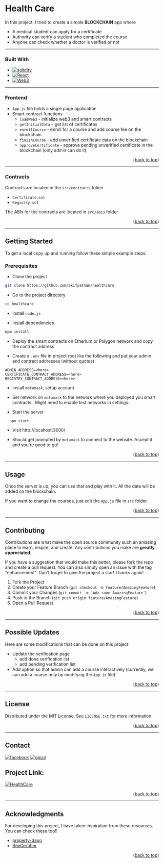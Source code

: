 <!-- ABOUT THE PROJECT -->

# Health Care

In this project, I tried to create a simple **BLOCKCHAIN** app where

- A medical student can apply for a certificate
- Authority can verify a student who completed the course
- Anyone can check whether a doctor is verified or not

---

### Built With

- [![solidity][solidity.sol]][solidity-url]
- [![React][react.js]][react-url]
- [![Web3][web3.js]][web3-url]

---

### Frontend

- `App.js` file holds a single page application
- Smart contract functions
  - `loadWeb3` - initialize web3 and smart contracts
  - `getInitialData` - get list of certificates
  - `enrollCourse` - enroll for a course and add course fee on the blockchain
  - `finishCourse` - add unverified certificate data on the blockchain
  - `approveCertificate` - approve pending unverified certificate in the blockchain (only admin can do it)

<p align="right">(<a href="#readme-top">back to top</a>)</p>

---

### Contracts

Contracts are located in the `src/contracts` folder

- `Certificate.sol`
- `Registry.sol`

The ABIs for the contracts are located in `src/abis` folder

<p align="right">(<a href="#readme-top">back to top</a>)</p>

---

<!-- GETTING STARTED -->

## Getting Started

To get a local copy up and running follow these simple example steps.

### Prerequisites

- Clone the project

```bash
git clone https://github.com/akifpathan/healthcare
```

- Go to the project directory

```bash
cd healthcare
```

- Install `node.js`

- Install dependencies

```bash
npm install
```

- Deploy the smart contracts on Etherium or Polygon network and copy the contract address

- Create a `.env` file in project root like the following and put your admin and contract addresses (without quotes)

```env
ADMIN_ADDRESS=<here>
CERTIFICATE_CONTRACT_ADDRESS=<here>
REGISTRY_CONTRACT_ADDRESS=<here>
```

- Install `metamask`, setup account
- Set network on `metamask` to the network where you deployed you smart contracts . Might need to enable test networks in settings.

- Start the server

```bash
  npm start
```

- Visit http://locahost:3000/

- Should get prompted by `metamask` to connect to the website. Accept it and you're good to go!

<p align="right">(<a href="#readme-top">back to top</a>)</p>

---

<!-- USAGE EXAMPLES -->

## Usage

Once the server is up, you can use that and play with it. All the data will be added on the blockchain.

If you want to change the courses, just edit the `App.js` file in `src` folder.

<p align="right">(<a href="#readme-top">back to top</a>)</p>

---

<!-- CONTRIBUTING -->

## Contributing

Contributions are what make the open source community such an amazing place to learn, inspire, and create. Any contributions you make are **greatly appreciated**.

If you have a suggestion that would make this better, please fork the repo and create a pull request. You can also simply open an issue with the tag "enhancement".
Don't forget to give the project a star! Thanks again!

1. Fork the Project
2. Create your Feature Branch (`git checkout -b feature/AmazingFeature`)
3. Commit your Changes (`git commit -m 'Add some AmazingFeature'`)
4. Push to the Branch (`git push origin feature/AmazingFeature`)
5. Open a Pull Request

<p align="right">(<a href="#readme-top">back to top</a>)</p>

---

<!-- Possible Updates -->

## Possible Updates

Here are some modifications that can be done on this project

- Update the verification page
  - add done verification list
  - add pending verification list
- Add option so that admin can add a course interactively (currently, we can add a course only by modifying the `App.js` file)
<p align="right">(<a href="#readme-top">back to top</a>)</p>

---

<!-- LICENSE -->

## License

Distributed under the MIT License. See `LICENSE.txt` for more information.

<p align="right">(<a href="#readme-top">back to top</a>)</p>

---

<!-- CONTACT -->

## Contact

[![facebook][facebook.ico]][facebook-url]
[![gmail][gmail.ico]][gmail-url]

## Project Link:

[![HealthCare][github.git]][project-url]

<p align="right">(<a href="#readme-top">back to top</a>)</p>

---

<!-- ACKNOWLEDGMENTS -->

## Acknowledgments

For developing this preject, I have taken inspiration from these resources. You can check these too!!

- [property-dapp](https://github.com/Tahmeed156/property-dapp)
- [BeeCertifier](https://github.com/hmasum52/BUET-Beecrypt-BeeCertifier)

<p align="right">(<a href="#readme-top">back to top</a>)</p>

<!-- MARKDOWN LINKS & IMAGES -->
<!-- https://www.markdownguide.org/basic-syntax/#reference-style-links -->

[contributors-shield]: https://img.shields.io/github/contributors/github_username/repo_name.svg?style=for-the-badge
[contributors-url]: https://github.com/github_username/repo_name/graphs/contributors
[forks-shield]: https://img.shields.io/github/forks/github_username/repo_name.svg?style=for-the-badge
[forks-url]: https://github.com/github_username/repo_name/network/members
[stars-shield]: https://img.shields.io/github/stars/github_username/repo_name.svg?style=for-the-badge
[stars-url]: https://github.com/github_username/repo_name/stargazers
[issues-shield]: https://img.shields.io/github/issues/github_username/repo_name.svg?style=for-the-badge
[issues-url]: https://github.com/github_username/repo_name/issues
[license-shield]: https://img.shields.io/github/license/github_username/repo_name.svg?style=for-the-badge
[license-url]: https://github.com/github_username/repo_name/blob/master/LICENSE.txt
[linkedin-shield]: https://img.shields.io/badge/-LinkedIn-black.svg?style=for-the-badge&logo=linkedin&colorB=555
[linkedin-url]: https://linkedin.com/in/linkedin_username
[product-screenshot]: images/screenshot.png
[gmail.ico]: https://img.shields.io/badge/gmail-FFFFFF?style=for-the-badge&logo=gmail&logoColor=#EA4335
[gmail-url]: mailto:ahanafakif01@gmail.com
[facebook.ico]: https://img.shields.io/badge/facebook-FFFFFF?style=for-the-badge&logo=facebook&logoColor=#1877F2
[facebook-url]: https://facebook.com/ahanafakif01
[github.git]: https://img.shields.io/badge/github-111111?style=for-the-badge&logo=github&logoColor=#181717
[project-url]: https://github.com/akifpathan/healthcare
[solidity.sol]: https://img.shields.io/badge/Solidity-FFFFFF?style=for-the-badge&logo=solidity&logoColor=363636
[solidity-url]: https://docs.soliditylang.org/en/v0.8.17/
[next.js]: https://img.shields.io/badge/next.js-000000?style=for-the-badge&logo=nextdotjs&logoColor=white
[next-url]: https://nextjs.org/
[react.js]: https://img.shields.io/badge/React-20232A?style=for-the-badge&logo=react&logoColor=61DAFB
[react-url]: https://reactjs.org/
[web3.js]: https://img.shields.io/badge/web3.js-4A4A55?style=for-the-badge&logo=web3.js&logoColor=#F16822
[web3-url]: https://web3js.readthedocs.io/en/v1.8.1/
[vue.js]: https://img.shields.io/badge/Vue.js-35495E?style=for-the-badge&logo=vuedotjs&logoColor=4FC08D
[vue-url]: https://vuejs.org/
[angular.io]: https://img.shields.io/badge/Angular-DD0031?style=for-the-badge&logo=angular&logoColor=white
[angular-url]: https://angular.io/
[svelte.dev]: https://img.shields.io/badge/Svelte-4A4A55?style=for-the-badge&logo=svelte&logoColor=FF3E00
[svelte-url]: https://svelte.dev/
[laravel.com]: https://img.shields.io/badge/Laravel-FF2D20?style=for-the-badge&logo=laravel&logoColor=white
[laravel-url]: https://laravel.com
[bootstrap.com]: https://img.shields.io/badge/Bootstrap-563D7C?style=for-the-badge&logo=bootstrap&logoColor=white
[bootstrap-url]: https://getbootstrap.com
[jquery.com]: https://img.shields.io/badge/jQuery-0769AD?style=for-the-badge&logo=jquery&logoColor=white
[jquery-url]: https://jquery.com
